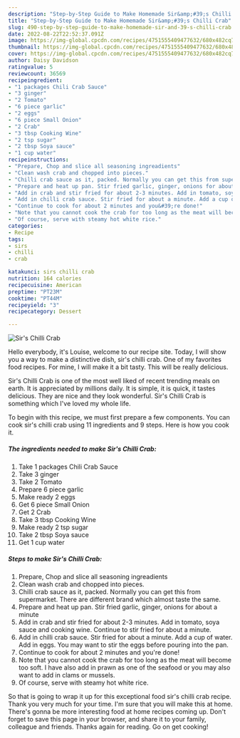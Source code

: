```yaml
---
description: "Step-by-Step Guide to Make Homemade Sir&amp;#39;s Chilli Crab"
title: "Step-by-Step Guide to Make Homemade Sir&amp;#39;s Chilli Crab"
slug: 490-step-by-step-guide-to-make-homemade-sir-and-39-s-chilli-crab
date: 2022-08-22T22:52:37.091Z
image: https://img-global.cpcdn.com/recipes/4751555409477632/680x482cq70/sirs-chilli-crab-recipe-main-photo.jpg
thumbnail: https://img-global.cpcdn.com/recipes/4751555409477632/680x482cq70/sirs-chilli-crab-recipe-main-photo.jpg
cover: https://img-global.cpcdn.com/recipes/4751555409477632/680x482cq70/sirs-chilli-crab-recipe-main-photo.jpg
author: Daisy Davidson
ratingvalue: 5
reviewcount: 36569
recipeingredient:
- "1 packages Chili Crab Sauce"
- "3 ginger"
- "2 Tomato"
- "6 piece garlic"
- "2 eggs"
- "6 piece Small Onion"
- "2 Crab"
- "3 tbsp Cooking Wine"
- "2 tsp sugar"
- "2 tbsp Soya sauce"
- "1 cup water"
recipeinstructions:
- "Prepare, Chop and slice all seasoning ingreadients"
- "Clean wash crab and chopped into pieces."
- "Chilli crab sauce as it, packed. Normally you can get this from supermarket. There are different brand which almost taste the same."
- "Prepare and heat up pan. Stir fried garlic, ginger, onions for about a minute"
- "Add in crab and stir fried for about 2-3 minutes. Add in tomato, soya sauce and cooking wine. Continue to stir fried for about a minute."
- "Add in chilli crab sauce. Stir fried for about a minute. Add a cup of water. Add in eggs. You may want to stir the eggs before pouring into the pan."
- "Continue to cook for about 2 minutes and you&#39;re done!"
- "Note that you cannot cook the crab for too long as the meat will become too soft. I have also add in prawn as one of the seafood or you may also want to add in clams or mussels."
- "Of course, serve with steamy hot white rice."
categories:
- Recipe
tags:
- sirs
- chilli
- crab

katakunci: sirs chilli crab 
nutrition: 164 calories
recipecuisine: American
preptime: "PT23M"
cooktime: "PT44M"
recipeyield: "3"
recipecategory: Dessert

---
```



![Sir&#39;s Chilli Crab](https://img-global.cpcdn.com/recipes/4751555409477632/680x482cq70/sirs-chilli-crab-recipe-main-photo.jpg)

Hello everybody, it's Louise, welcome to our recipe site. Today, I will show you a way to make a distinctive dish, sir&#39;s chilli crab. One of my favorites food recipes. For mine, I will make it a bit tasty. This will be really delicious.

Sir&#39;s Chilli Crab is one of the most well liked of recent trending meals on earth. It is appreciated by millions daily. It is simple, it is quick, it tastes delicious. They are nice and they look wonderful. Sir&#39;s Chilli Crab is something which I've loved my whole life.




To begin with this recipe, we must first prepare a few components. You can cook sir&#39;s chilli crab using 11 ingredients and 9 steps. Here is how you cook it.

<!--inarticleads1-->

##### The ingredients needed to make Sir&#39;s Chilli Crab:

1. Take 1 packages Chili Crab Sauce
1. Take 3 ginger
1. Take 2 Tomato
1. Prepare 6 piece garlic
1. Make ready 2 eggs
1. Get 6 piece Small Onion
1. Get 2 Crab
1. Take 3 tbsp Cooking Wine
1. Make ready 2 tsp sugar
1. Take 2 tbsp Soya sauce
1. Get 1 cup water




<!--inarticleads2-->

##### Steps to make Sir&#39;s Chilli Crab:

1. Prepare, Chop and slice all seasoning ingreadients
1. Clean wash crab and chopped into pieces.
1. Chilli crab sauce as it, packed. Normally you can get this from supermarket. There are different brand which almost taste the same.
1. Prepare and heat up pan. Stir fried garlic, ginger, onions for about a minute
1. Add in crab and stir fried for about 2-3 minutes. Add in tomato, soya sauce and cooking wine. Continue to stir fried for about a minute.
1. Add in chilli crab sauce. Stir fried for about a minute. Add a cup of water. Add in eggs. You may want to stir the eggs before pouring into the pan.
1. Continue to cook for about 2 minutes and you&#39;re done!
1. Note that you cannot cook the crab for too long as the meat will become too soft. I have also add in prawn as one of the seafood or you may also want to add in clams or mussels.
1. Of course, serve with steamy hot white rice.




So that is going to wrap it up for this exceptional food sir&#39;s chilli crab recipe. Thank you very much for your time. I'm sure that you will make this at home. There's gonna be more interesting food at home recipes coming up. Don't forget to save this page in your browser, and share it to your family, colleague and friends. Thanks again for reading. Go on get cooking!
